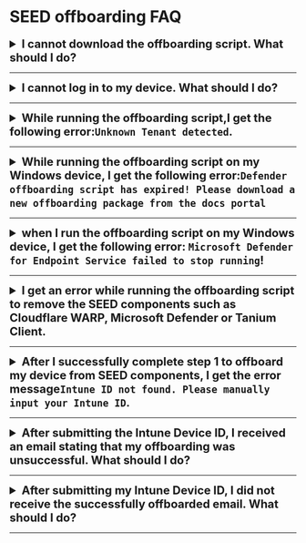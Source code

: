 # SEED offboarding FAQ

<details><summary style="font-size:20px;font-weight:bold">I cannot download the offboarding script. What should I do?</summary>

  Create an [incident request](https://go.gov.sg/techpass-sr) and request for request for the offboarding script for your Defender organisation.
  
</details><hr />

<details><summary style="font-size:20px;font-weight:bold">
I cannot log in to my device. What should I do? </summary>

1. Create an [incident support](https://go.gov.sg/techpass-sr) request.
2. In **Details**, enter the text  *I am unable to offboard my device from SEED components but I would like to submit my Intune Device ID to offboard my device from SEED*. 
3. Select SEED as **TechPass Tenant**.
4. Select Production as **Environment**
5. Make sure to provide all the required details and submit the form.

</details><hr />

<details><summary style="font-size:20px;font-weight:bold">While running the offboarding script,I get the following error:<code>Unknown Tenant detected</code>.</summary>

This indicates that your Defender does not belong to WOG or TechPass and that means you are not a SEED user. 

If you had onboarded your device to SEED earlier but still get this error message, please submit an [incident request](https://go.gov.sg/techpass-sr) with the TechPass support.


</details><hr />
<details><summary style="font-size:20px;font-weight:bold">While running the offboarding script on my Windows device, I get the following error:<code>Defender offboarding script has expired! Please download a new offboarding package from the docs portal</code></summary>

This error indicates that your offboarding script is outdated. 

1. On the [Offboard device](offboard-device/offboard-device-from-seed) section, follow the offboarding steps for your device operating system .
2. Make sure to download the offboarding script from this page and complete the offboarding steps.

 !> **Note**<br>If you still experience the same or any other error, submit an [incident request](https://go.gov.sg/techpass-sr) with the TechPass support.
 

</details><hr />

<details><summary style="font-size:20px;font-weight:bold">when I run the offboarding script on my Windows device, I get the following error: <code>Microsoft Defender for Endpoint Service failed to stop running</code>!</summary>

This error would look like the following:

![offboarding-error-for-defender-windows](/images/offboarding-error-for-defender-windows.png)

Try running the script again. If you still experience the same or any other error, submit an [incident request](https://go.gov.sg/techpass-sr) with the TechPass support.

</details><hr />

<details><summary style="font-size:20px;font-weight:bold">I get an error while running the offboarding script to remove the SEED components such as Cloudflare WARP, Microsoft Defender or Tanium Client.</summary>

Try running the script again. If you still experience any error, submit an [incident request](https://go.gov.sg/techpass-sr) with the TechPass support.

</details><hr />

<details><summary style="font-size:20px;font-weight:bold">After I successfully complete step 1 to offboard my device from SEED components, I get the error message<code>Intune ID not found. Please manually input your Intune ID</code>.</summary>

You may experience this error if we are unable to auto-retrieve your Intune Device ID due to some incorrect configurations on your device. There can be multiple reasons for this incorrect configurations. 

1. If you encounter this error, complete one of the following methods to get your Intune Device ID:

    - Go to the [TechPass portal](https://portal.techpass.gov.sg/secure/account/profile) and get the Intune Device ID from your account profile.
    - If you can't access the TechPass portal, please submit an [incident request](https://go.gov.sg/techpass-sr) with the TechPass support to get your Intune Device ID.
2. When you have your Intune device ID proceed with Step 2: Submit Intune Device ID.

!> **Important**<br> If there is a significant time lapse between Step 2 and Step 1, the latest version of the SEED components could have been pushed to your device and hence you may need to repeat Step 1: Offboard device from SEED components. 


</details><hr />

<details><summary style="font-size:20px;font-weight:bold">After submitting the Intune Device ID, I received an email stating that my offboarding was unsuccessful. What should I do?</summary>

This can happen if you had submitted an incorrect Intune Device ID. 

1. Complete one of the following steps to get your Intune Device ID:

    - Go to the [TechPass portal](https://portal.techpass.gov.sg/secure/account/profile) and get the Intune Device ID from your account profile.
    - If you can't access the TechPass portal, please submit an [incident request](https://go.gov.sg/techpass-sr) with the TechPass support to get your Intune Device ID.

2. Complete the [offboarding steps](offboard-device/offboard-device-from-seed) for your device.


!> **Note**<br>-  In spite of submitting a correct Intune Device ID, if your offboarding is unsuccessful, please submit an [incident request](https://go.gov.sg/techpass-sr) with the TechPass support.<br><br>- If the TechPass support team completes the offboarding for you, you may not receive this successfully offboarded email from the DEEP team. However, the TechPass support team can confirm if you have successfully offboarded your device from SEED.

</details><hr />


<details><summary style="font-size:20px;font-weight:bold">After submitting my Intune Device ID, I did not receive the successfully offboarded email. What should I do?</summary>

It would take up to 30 minutes for the DEEP team to send the successfully offboarded email to you. If you still have not received this email, please submit an [incident request](https://go.gov.sg/techpass-sr) with the TechPass support.

!> **Note**<br> If the TechPass support team has completed the offboarding for you, you may not receive this email from the DEEP team. However, the TechPass support team can confirm if you have successfully offboarded your device from SEED.

</details><hr />





